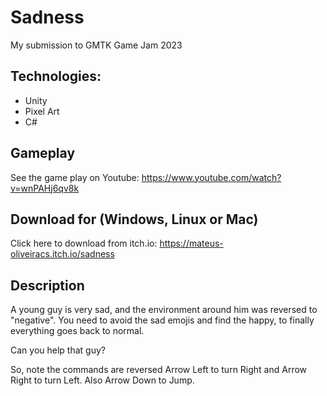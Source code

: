# Sadness

My submission to GMTK Game Jam 2023

## Technologies:
- Unity
- Pixel Art
- C#

## Gameplay

See the game play on Youtube: https://www.youtube.com/watch?v=wnPAHj6qv8k

## Download for (Windows, Linux or Mac)

Click here to download from itch.io: https://mateus-oliveiracs.itch.io/sadness

## Description

A young guy is very sad, and the environment around him was reversed to "negative". You need to avoid the sad emojis and find the happy, to finally everything goes back to normal.

Can you help that guy?

So, note the commands are reversed Arrow Left to turn Right and Arrow Right to turn Left. Also Arrow Down to Jump.

